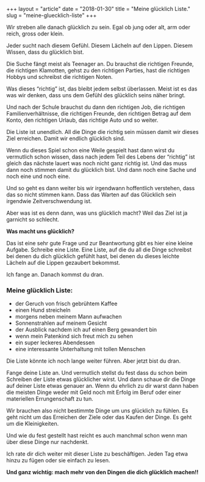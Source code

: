 +++
layout = "article"
date = "2018-01-30"
title = "Meine glücklich Liste."
slug = "meine-gluecklich-liste"
+++

Wir streben alle danach glücklich zu sein. Egal ob jung oder alt, arm oder reich, gross oder klein.

Jeder sucht nach diesem Gefühl. Diesem Lächeln auf den Lippen. Diesem Wissen, dass du glücklich bist.

Die Suche fängt meist als Teenager an. Du brauchst die richtigen Freunde, die richtigen Klamotten, gehst zu den richtigen Parties, hast die richtigen Hobbys und schreibst die richtigen Noten.

Was dieses “richtig” ist, das bleibt jedem selbst überlassen. Meist ist es das was wir denken, dass uns dem Gefühl des glücklich seins näher bringt.

Und nach der Schule brauchst du dann den richtigen Job, die richtigen Familienverhältnisse, die richtigen Freunde, den richtigen Betrag auf dem Konto, den richtigen Urlaub, das richtige Auto und so weiter.

Die Liste ist unendlich. All die Dinge die richtig sein müssen damit wir dieses Ziel erreichen. Damit wir endlich glücklich sind.

Wenn du dieses Spiel schon eine Weile gespielt hast dann wirst du vermutlich schon wissen, dass nach jedem Teil des Lebens der “richtig” ist gleich das nächste lauert was noch nicht ganz richtig ist. Und das muss dann noch stimmen damit du glücklich bist. Und dann noch eine Sache und noch eine und noch eine.

Und so geht es dann weiter bis wir irgendwann hoffentlich verstehen, dass das so nicht stimmen kann. Dass das Warten auf das Glücklich sein irgendwie Zeitverschwendung ist.

Aber was ist es denn dann, was uns glücklich macht? Weil das Ziel ist ja garnicht so schlecht.

**Was macht uns glücklich?**

Das ist eine sehr gute Frage und zur Beantwortung gibt es hier eine kleine Aufgabe. Schreibe eine Liste. Eine Liste, auf die du all die Dinge schreibst bei denen du dich glücklich gefühlt hast, bei denen du dieses leichte Lächeln auf die Lippen gezaubert bekommst.

Ich fange an. Danach kommst du dran.

### Meine glücklich Liste:

- der Geruch von frisch gebrühtem Kaffee
- einen Hund streicheln
- morgens neben meinem Mann aufwachen
- Sonnenstrahlen auf meinem Gesicht
- der Ausblick nachdem ich auf einen Berg gewandert bin
- wenn mein Patenkind sich freut mich zu sehen
- ein super leckeres Abendessen
- eine interessante Unterhaltung mit tollen Menschen

Die Liste könnte ich noch lange weiter führen. Aber jetzt bist du dran.

Fange deine Liste an. Und vermutlich stellst du fest dass du schon beim Schreiben der Liste etwas glücklicher wirst.
Und dann schaue dir die Dinge auf deiner Liste etwas genauer an. Wenn du ehrlich zu dir warst dann haben die meisten Dinge weder mit Geld noch mit Erfolg im Beruf oder einer materiellen Errungenschaft zu tun.

Wir brauchen also nicht bestimmte Dinge um uns glücklich zu fühlen. Es geht nicht um das Erreichen der Ziele oder das Kaufen der Dinge. Es geht um die Kleinigkeiten.

Und wie du fest gestellt hast reicht es auch manchmal schon wenn man über diese Dinge nur nachdenkt.

Ich rate dir dich weiter mit dieser Liste zu beschäftigen. Jeden Tag etwa hinzu zu fügen oder sie einfach zu lesen.

**Und ganz wichtig: mach mehr von den Dingen die dich glücklich machen!!**